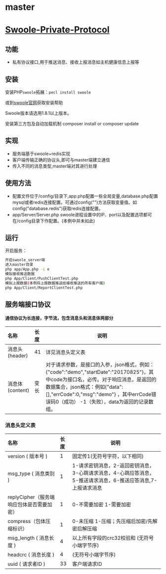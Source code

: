 # master

# [Swoole-Private-Protocol](https://github.com/xiongchao123/Swoole-Private-Protocol)
## 功能
* 私有协议接口,用于推送消息、接收上报消息如主机健康信息上报等

## 安装

安装PHP`swoole`拓展：`pecl install swoole`

或到[swoole官网](http://www.swoole.com/)获取安装帮助

Swoole版本请选用1.8.1以上版本。

安装第三方包及自动加载机制 composer install or composer update

## 实现

* 服务端基于swoole+redis实现
* 客户端传输正确的协议头,即可与master端建立通信
* 传入不同的消息类型,master端对其进行处理
    
## 使用方法
* 配置文件位于/config/目录下,app.php配置一些全局变量,database.php配置mysql或者redis连接配置。可通过config("")方法获取变量值。如config("database.redis")获取redis连接配置。
* app/Server/Server.php swoole进程设置中的IP、port以及配置选项都可在/config目录下作配置。(本例中并未如此)
   
## 运行

开启服务：

``` bash
开启swoole_server端
进入master目录
php app/App.php -i e 
模拟接收推送数据
php App/Client/PushClientTest.php
模拟上报数据(本例将上报数据推送给接收推送的所有客户端)
php App/Client/ReportClientTest.php
```

## 服务端接口协议
####  通信协议为长连接，字节流，包含消息头和消息体两部分

|名称|长度|说明|
|:----    |:----- |-----   |
|消息头(header) |  41   | 详见消息头定义表    |
|消息体(content) | 变长   | 对于请求参数，是接口的入参，json格式，例如：{"code":"demo","startDate":"20170825"}，其中code为接口名，必传。对于响应消息，是返回的数据集合，json格式：例如{"data":[],"errCode":0,"msg":"demo"} ，其中errCode错误码0（成功） -1（失败），data为返回的记录数组。|

### 消息头定义表

|名称|长度|说明|
|:----   |:----- |-----   |
|version ( 版本号 ) | 1  | 固定传1(无符号字符，以下相同)|
|msg_type ( 消息类别 )| 1  | 1-请求密钥消息，2-返回密钥消息，3-心跳请求消息，4-心跳应答消息，5-推送请求消息，6-推送应答消息,7-上报请求消息  |
|replyCipher（服务端响应包体是否需要加密） | 1  | 0-不需要加密  1-需要加密|
|compress（包体压缩标识） | 1  | 0-未压缩 1-压缩；先压缩后加密/先解密后解压缩|
|msg_length ( 消息长度 ) | 4  | 以上所有字段的crc32校验和 (无符号小端字节序)|
|headcrc ( 消息长度 ) | 4  |  (无符号小端字节序)|
|uuid ( 请求者ID ) | 33  | 客户端请求ID|
